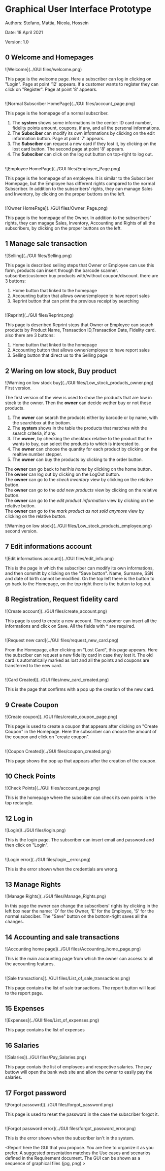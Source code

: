 # Graphical User Interface Prototype  

Authors: Stefano, Mattia, Nicola, Hossein

Date: 18 April 2021

Version: 1.0

## 0 Welcome and Homepages 

![Welcome](../GUI files/welcome.png)

This page is the welcome page. 
Here a subscriber can log in clicking on "Login". Page at point '12' appears.
If a customer wants to register they can click on "Register". Page at point '8' appears.
##

![Normal Subscriber HomePage](../GUI files/account_page.png)

This page is the homepage of a normal subscriber. 
1. The **system** shows some informations in the center: ID card number, fidelity points amount, coupons, if any, and all the personal informations.  
2. The **Subsciber** can modify its own infotmations by clicking on the edit information button. Page at point '7' appears.  
3. The **Subsciber** can request a new card if they lost it, by clicking on the lost card button. The second page at point '8' appears.  
4. The **Subsciber** can click on the log out button on top-right to log out.


##
![Employee HomePage](../GUI files/Employee_Page.png)

This page is the homepage of an employee. It is similar to the Subscriber Homepage, but the Employee has different rights compared to the normal Subscriber.
In addition to the subscribers' rights, they can manage Sales and Inventory, by clicking on the proper buttons on the left. 


##
![Owner HomePage](../GUI files/Owner_Page.png)

This page is the homepage of the Owner. In addition to the subscribers' rights, they can magage Sales, Inventory, Accounting and Rights of all the subscribers, by clicking on the proper buttons on the left.

## 1 Manage sale transaction

![Selling](../GUI files/Selling.png)

This page is described selling steps that Owner or Employee can use this form, products can insert through the barcode scanner. subscriber/customer buy products with/without coupon/discount. there are 3 buttons:
1. Home button that linked to the homepage
2. Accounting button that allows owner/employee to have report sales
3. Reprint button that can print the previous receipt by searching 
##
![Reprint](../GUI files/Reprint.png)

This page is described Reprint steps that Owner or Employee can search products by Product Name, Transaction ID,Transaction Date, Fidelity card. also there are 3 buttons:
1. Home button that linked to the homepage
2. Accounting button that allows owner/employee to have report sales
3. Selling button that direct us to the Selling page

## 2 Waring on low stock, Buy product

![Warning on low stock buy](../GUI files/Low_stock_products_owner.png)
First version.

The first version of the view is used to show the products that are low in stock to the owner. Then the **owner** can decide wether buy or not these products.
1. The **owner** can search the products either by barcode or by name, with the searchbox at the bottom.
2. The **system** shows in the table the products that matches with the search criteria, if any.
3. The **owner**, by checking the checkbox relative to the product that he wants to buy, can select the products to which is interested to.
4. The **owner** can choose the quantity for each product by clicking on the realtive number stepper.
5. The **owner** can buy the products by clicking to the order button.

The **owner** can go back to her/his *home* by clicking on the home button.  
The **owner** can log out by clicking on the LogOut button.  
The **owner** can go to the *check inventory* view by clicking on the relative button.  
The **owner** can go to the *add new products* view by clicking on the relative button.  
The **owner** can go to the *edit product information* view by clicking on the relative button.  
The **owner** can go to the *mark product as not sold anymore* view by clicking on the relative button.  

![Warning on low stock](../GUI files/Low_stock_products_employee.png)
second version.
## 7 Edit informations account

![Edit informations account](../GUI files/edit_info.png)

This is the page in which the subscriber can modify its own informations, and then committ by clicking on the "Save button".
Name, Surname, SSN and date of birth cannot be modified.
On the top left there is the button to go back to the Homepage, on the top right there is the button to log out.


## 8 Registration, Request fidelity card

![Create account](../GUI files/create_account.png)

This page is used to create a new account. 
The customer can insert all the informations and click on Save. All the fields with * are required. 
##
![Request new card](../GUI files/request_new_card.png)

From the Homepage, after clicking on "Lost Card", this page appears. Here the subsciber can request a new fidelity card in case they lost it. The old card is automatically marked as lost and all the points and coupons are transferred to the new card.

##
![Card Created](../GUI files/new_card_created.png)

This is the page that confirms with a pop up the creation of the new card.

## 9 Create Coupon

![Create coupon](../GUI files/create_coupon_page.png)

This page is used to create a coupon that appears after clicking on "Create Coupon" in the Homepage. 
Here the subscriber can choose the amount of the coupon and click on "create coupon".

##
![Coupon Created](../GUI files/coupon_created.png)

This page shows the pop up that appears after the creation of the coupon.

## 10 Check Points

![Check Points](../GUI files/account_page.png)

This is the homepage where the subsciber can check its own points in the top rectangle.


## 12 Log in 

![Login](../GUI files/login.png)

This is the login page. The subscriber can insert email and password and then click on "Login".
##
![Login error](../GUI files/login__error.png)

This is the error shown when the credentials are wrong.


## 13 Manage Rights

![Manage Rights](../GUI files/Manage_Rights.png)

In this page the owner can change the subscribers' rights by clicking in the left box near the name: 'O' for the Owner, 'E' for the Employee, 'S' for the normal subsciber. The "Save" button on the bottom-right saves all the changes.

## 14 Accounting and sale transactions
![Accounting home page](../GUI files/Accounting_home_page.png)

This is the main accounting page from which the owner can access to all the accounting features.
##
![Sale transactions](../GUI files/List_of_sale_transactions.png)

This page contains the list of sale transactions. The report button will lead to the report page.

## 15 Expenses
![Expenses](../GUI files/List_of_expenses.png)

This page contains the list of expenses

## 16 Salaries
![Salaries](../GUI files/Pay_Salaries.png)

This page contais the list of employees and respective salaries. The pay buttow will open the bank web site and allow the owner to easily pay the salaries.

## 17 Forgot password

![Forgot passowrd](../GUI files/forgot_password.png)

This page is used to reset the password in the case the subscriber forgot it.
##
![Forgot password error](../GUI files/forgot_password_error.png)

This is the error shown when the subscriber isn't in the system.

\<Report here the GUI that you propose. You are free to organize it as you prefer. A suggested presentation matches the Use cases and scenarios defined in the Requirement document. The GUI can be shown as a sequence of graphical files (jpg, png)  >


